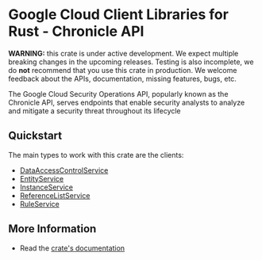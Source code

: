 # Google Cloud Client Libraries for Rust - Chronicle API

<!-- Code generated by sidekick. DO NOT EDIT. -->

**WARNING:** this crate is under active development. We expect multiple breaking
changes in the upcoming releases. Testing is also incomplete, we do **not**
recommend that you use this crate in production. We welcome feedback about the
APIs, documentation, missing features, bugs, etc.

The Google Cloud Security Operations API, popularly known as the Chronicle
API, serves endpoints that enable security analysts to analyze and
mitigate a security threat throughout its lifecycle

## Quickstart

The main types to work with this crate are the clients:

- [DataAccessControlService]
- [EntityService]
- [InstanceService]
- [ReferenceListService]
- [RuleService]

## More Information

- Read the [crate's documentation](https://docs.rs/google-cloud-chronicle-v1/latest/google-cloud-chronicle-v1)

[DataAccessControlService]: https://docs.rs/google-cloud-chronicle-v1/latest/google_cloud_chronicle_v1/client/struct.DataAccessControlService.html
[EntityService]: https://docs.rs/google-cloud-chronicle-v1/latest/google_cloud_chronicle_v1/client/struct.EntityService.html
[InstanceService]: https://docs.rs/google-cloud-chronicle-v1/latest/google_cloud_chronicle_v1/client/struct.InstanceService.html
[ReferenceListService]: https://docs.rs/google-cloud-chronicle-v1/latest/google_cloud_chronicle_v1/client/struct.ReferenceListService.html
[RuleService]: https://docs.rs/google-cloud-chronicle-v1/latest/google_cloud_chronicle_v1/client/struct.RuleService.html
